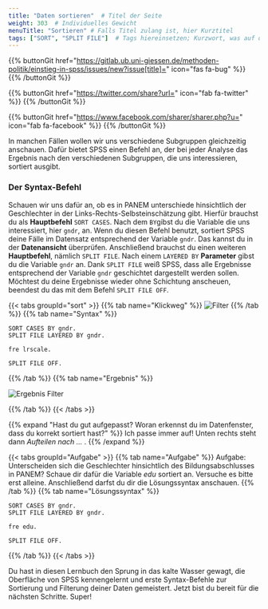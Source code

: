 ```yaml
---
title: "Daten sortieren"  # Titel der Seite
weight: 303  # Individuelles Gewicht 
menuTitle: "Sortieren" # Falls Titel zulang ist, hier Kurztitel
tags: ["SORT", "SPLIT FILE"]  # Tags hiereinsetzen; Kurzwort, was auf der Seite passsiert
---
```


{{% buttonGit href="https://gitlab.ub.uni-giessen.de/methoden-politik/einstieg-in-spss/issues/new?issue[title]=" icon="fas fa-bug" %}} {{% /buttonGit %}} 

{{% buttonGit href="https://twitter.com/share?url=" icon="fab fa-twitter" %}} {{% /buttonGit %}}

{{% buttonGit href="https://www.facebook.com/sharer/sharer.php?u=" icon="fab fa-facebook" %}} {{% /buttonGit %}}

In manchen Fällen wollen wir uns verschiedene Subgruppen gleichzeitig anschauen. Dafür bietet SPSS einen Befehl an, der bei jeder Analyse das Ergebnis nach den verschiedenen Subgruppen, die uns interessieren, sortiert ausgibt.

### Der Syntax-Befehl

Schauen wir uns dafür an, ob es in PANEM unterschiede hinsichtlich der Geschlechter in der Links-Rechts-Selbsteinschätzung gibt. Hierfür brauchst du als **Hauptbefehl** `SORT CASES`. Nach dem `BY`gibst du die Variable die uns interessiert, hier `gndr`, an. Wenn du diesen Befehl benutzt, sortiert SPSS deine Fälle im Datensatz entsprechend der Variable `gndr`. Das kannst du in der **Datenansicht** überprüfen. Anschließend brauchst du einen weiteren **Hauptbefehl**, nämlich `SPLIT FILE`. Nach einem `LAYERED BY` **Parameter** gibst du die Variable `gndr` an. Dank `SPLIT FILE` weiß SPSS, dass alle Ergebnisse entsprechend der Variable `gndr` geschichtet dargestellt werden sollen. Möchtest du deine Ergebnisse wieder ohne Schichtung anscheuen, beendest du das mit dem Befehl `SPLIT FILE OFF`.


{{< tabs groupId="sort" >}}
{{% tab name="Klickweg" %}}
![Filter](../gif/sort.gif)
{{% /tab %}}
{{% tab name="Syntax" %}}
```{SPSS}
SORT CASES BY gndr.
SPLIT FILE LAYERED BY gndr.

fre lrscale.

SPLIT FILE OFF.

```
{{% /tab %}}
{{% tab name="Ergebnis" %}}

![Ergebnis Filter](../img/sortergebnis.png)

{{% /tab %}}
{{< /tabs >}}

{{% expand \"Hast du gut aufgepasst? Woran erkennst du im Datenfenster, dass du korrekt sortiert hast?\" %}}
Ich passe immer auf! Unten rechts steht dann *Aufteilen nach ...* .
{{% /expand %}}

{{< tabs groupId="Aufgabe" >}}
{{% tab name="Aufgabe" %}}
Aufgabe: Unterscheiden sich die Geschlechter hinsichtlich des Bildungsabschlusses in PANEM?
Schaue dir dafür die Variable *edu* sortiert an. Versuche es bitte erst alleine. Anschließend darfst du dir die Lösungssyntax anschauen.
{{% /tab %}}
{{% tab name="Lösungssyntax" %}}
```{SPSS}
SORT CASES BY gndr.
SPLIT FILE LAYERED BY gndr.

fre edu.

SPLIT FILE OFF.
```
{{% /tab %}}
{{< /tabs >}}



Du hast in diesen Lernbuch den Sprung in das kalte Wasser gewagt, die Oberfläche von SPSS kennengelernt und erste Syntax-Befehle zur Sortierung und Filterung deiner Daten gemeistert. Jetzt bist du bereit für die nächsten Schritte. Super! 